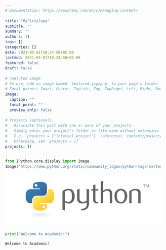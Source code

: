 ```yaml
---
# Documentation: https://wowchemy.com/docs/managing-content/

title: "MyFirstJupy"
subtitle: ""
summary: ""
authors: []
tags: []
categories: []
date: 2021-05-01T10:24:50+02:00
lastmod: 2021-05-01T10:24:50+02:00
featured: false
draft: false

# Featured image
# To use, add an image named `featured.jpg/png` to your page's folder.
# Focal points: Smart, Center, TopLeft, Top, TopRight, Left, Right, BottomLeft, Bottom, BottomRight.
image:
  caption: ""
  focal_point: ""
  preview_only: false

# Projects (optional).
#   Associate this post with one or more of your projects.
#   Simply enter your project's folder or file name without extension.
#   E.g. `projects = ["internal-project"]` references `content/project/deep-learning/index.md`.
#   Otherwise, set `projects = []`.
projects: []
---
```



```python
from IPython.core.display import Image
Image('https://www.python.org/static/community_logos/python-logo-master-v3-TM-flattened.png')
```




    
![png](./index_1_0.png)
    




```python
print("Welcome to Academic!")
```

    Welcome to Academic!
    
